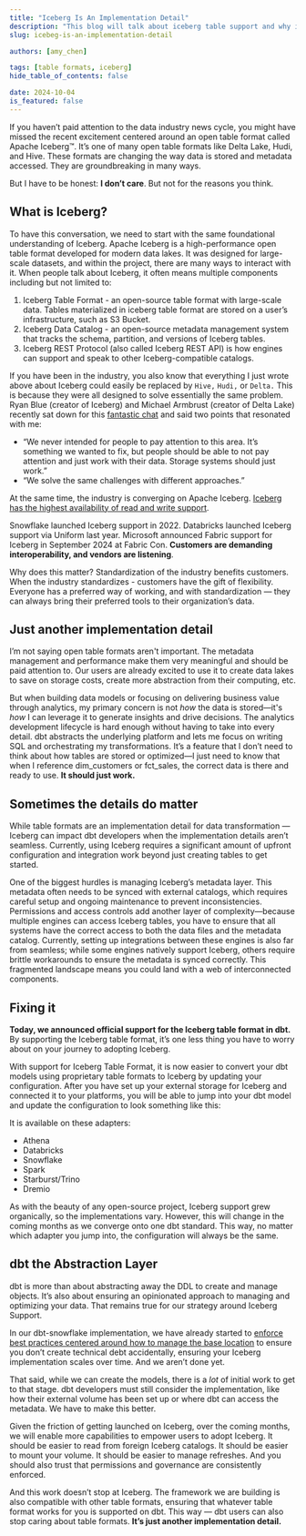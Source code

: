 ```yaml
---
title: "Iceberg Is An Implementation Detail"
description: "This blog will talk about iceberg table support and why it both matters and doesn't"
slug: icebeg-is-an-implementation-detail

authors: [amy_chen]

tags: [table formats, iceberg]
hide_table_of_contents: false

date: 2024-10-04
is_featured: false
---
```


If you haven’t paid attention to the data industry news cycle, you might have missed the recent excitement centered around an open table format called Apache Iceberg™. It’s one of many open table formats like Delta Lake, Hudi, and Hive. These formats are changing the way data is stored and metadata accessed. They are groundbreaking in many ways.

But I have to be honest: **I don’t care**. But not for the reasons you think.


## What is Iceberg?

To have this conversation, we need to start with the same foundational understanding of Iceberg. Apache Iceberg is a high-performance open table format developed for modern data lakes. It was designed for large-scale datasets, and within the project, there are many ways to interact with it. When people talk about Iceberg, it often means multiple components including but not limited to:

1. Iceberg Table Format - an open-source table format with large-scale data. Tables materialized in iceberg table format are stored on a user’s infrastructure, such as S3 Bucket.
2. Iceberg Data Catalog - an open-source metadata management system that tracks the schema, partition, and versions of Iceberg tables.
3. Iceberg REST Protocol (also called Iceberg REST API) is how engines can support and speak to other Iceberg-compatible catalogs.

If you have been in the industry, you also know that everything I just wrote above about Iceberg could easily be replaced by `Hive,` `Hudi,` or `Delta.` This is because they were all designed to solve essentially the same problem. Ryan Blue (creator of Iceberg) and Michael Armbrust (creator of Delta Lake) recently sat down for this [fantastic chat](https://vimeo.com/1012543474) and said two points that resonated with me:

- “We never intended for people to pay attention to this area. It’s something we wanted to fix, but people should be able to not pay attention and just work with their data. Storage systems should just work.”
- “We solve the same challenges with different approaches.”

At the same time, the industry is converging on Apache Iceberg. [Iceberg has the highest availability of read and write support](https://medium.com/sundeck/2024-lakehouse-format-rundown-7edd75015428).

<Lightbox src="/img/blog/2024-10-04-iceberg-blog/2024-10-03-iceberg-support.png" width="85%" title="Credit to Jacques at Sundeck for creating this fantastic chart of all the Iceberg Support" />


Snowflake launched Iceberg support in 2022. Databricks launched Iceberg support via Uniform last year. Microsoft announced Fabric support for Iceberg in September 2024 at Fabric Con. **Customers are demanding interoperability, and vendors are listening**.

Why does this matter? Standardization of the industry benefits customers. When the industry standardizes - customers have the gift of flexibility. Everyone has a preferred way of working, and with standardization &mdash; they can always bring their preferred tools to their organization’s data.

## Just another implementation detail

I’m not saying open table formats aren't important. The metadata management and performance make them very meaningful and should be paid attention to.  Our users are already excited to use it to create data lakes to save on storage costs, create more abstraction from their computing, etc.

But when building data models or focusing on delivering business value through analytics, my primary concern is not *how* the data is stored—it's *how* I can leverage it to generate insights and drive decisions. The analytics development lifecycle is hard enough without having to take into every detail. dbt abstracts the underlying platform and lets me focus on writing SQL and orchestrating my transformations. It’s a feature that I don’t need to think about how tables are stored or optimized—I just need to know that when I reference dim_customers or fct_sales, the correct data is there and ready to use. **It should just work.**

## Sometimes the details do matter

While table formats are an implementation detail for data transformation &mdash; Iceberg can impact dbt developers when the implementation details aren’t seamless. Currently, using Iceberg requires a significant amount of upfront configuration and integration work beyond just creating tables to get started.

One of the biggest hurdles is managing Iceberg’s metadata layer. This metadata often needs to be synced with external catalogs, which requires careful setup and ongoing maintenance to prevent inconsistencies. Permissions and access controls add another layer of complexity—because multiple engines can access Iceberg tables, you have to ensure that all systems have the correct access to both the data files and the metadata catalog. Currently, setting up integrations between these engines is also far from seamless; while some engines natively support Iceberg, others require brittle workarounds to ensure the metadata is synced correctly. This fragmented landscape means you could land with a web of interconnected components.

## Fixing it

**Today, we announced official support for the Iceberg table format in dbt.** By supporting the Iceberg table format, it’s one less thing you have to worry about on your journey to adopting Iceberg.

With support for Iceberg Table Format, it is now easier to convert your dbt models using proprietary table formats to Iceberg by updating your configuration. After you have set up your external storage for Iceberg and connected it to your platforms, you will be able to jump into your dbt model and update the configuration to look something like this:

<Lightbox src="/img/blog/2024-10-04-iceberg-blog/iceberg_materialization.png" width="85%" title="Iceberg Table Format Support on dbt for Snowflake" />

It is available on these adapters:

- Athena
- Databricks
- Snowflake
- Spark
- Starburst/Trino
- Dremio

As with the beauty of any open-source project, Iceberg support grew organically, so the implementations vary. However, this will change in the coming months as we converge onto one dbt standard. This way, no matter which adapter you jump into, the configuration will always be the same.

## dbt the Abstraction Layer

dbt is more than about abstracting away the DDL to create and manage objects. It’s also about ensuring an opinionated approach to managing and optimizing your data. That remains true for our strategy around Iceberg Support.

In our dbt-snowflake implementation, we have already started to [enforce best practices centered around how to manage the base location](https://docs.getdbt.com/reference/resource-configs/snowflake-configs#base-location) to ensure you don’t create technical debt accidentally, ensuring your Iceberg implementation scales over time. And we aren’t done yet.

That said, while we can create the models, there is a *lot* of initial work to get to that stage.  dbt developers must still consider the implementation, like how their external volume has been set up or where dbt can access the metadata. We have to make this better.

Given the friction of getting launched on Iceberg, over the coming months, we will enable more capabilities to empower users to adopt Iceberg. It should be easier to read from foreign Iceberg catalogs. It should be easier to mount your volume. It should be easier to manage refreshes. And you should also trust that permissions and governance are consistently enforced.

And this work doesn’t stop at Iceberg. The framework we are building is also compatible with other table formats, ensuring that whatever table format works for you is supported on dbt. This way &mdash; dbt users can also stop caring about table formats. **It’s just another implementation detail.**
